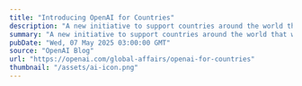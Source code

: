 ```yaml
---
title: "Introducing OpenAI for Countries"
description: "A new initiative to support countries around the world that want to build on democratic AI rails."
summary: "A new initiative to support countries around the world that want to build on democratic AI rails."
pubDate: "Wed, 07 May 2025 03:00:00 GMT"
source: "OpenAI Blog"
url: "https://openai.com/global-affairs/openai-for-countries"
thumbnail: "/assets/ai-icon.png"
---
```


